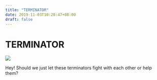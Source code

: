 ```yaml
---
title: "TERMINATOR"
date: 2019-11-03T10:28:47+08:00
draft: false
---
```


# TERMINATOR
![](http://cdn.nemoworks.info/ycao.cc/images/TERMINATOR.jpg)

Hey! Should we just let these terminators fight with each other or help them?
